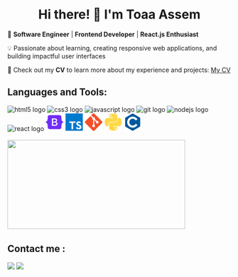 <h1 align="center">Hi there! 👋 I'm Toaa Assem</h1>

<p >
🌟 <strong>Software Engineer</strong> | <strong>Frontend Developer</strong> | <strong>React.js Enthusiast</strong>
  
💡 Passionate about learning, creating responsive web applications, and building impactful user interfaces
  
📌 Check out my **CV** to learn more about my experience and projects:  [ My CV](https://drive.google.com/file/d/1QwLA4_ch-40OUZQMtz05rXkwDxZ58fmp/view?usp=sharing)


<div >


<h2> Languages and Tools: </h2>
 
 <div> 
   
   <img src="https://cdn.jsdelivr.net/gh/devicons/devicon/icons/html5/html5-original.svg" height="40" width="52" alt="html5 logo" />
 <img src="https://cdn.jsdelivr.net/gh/devicons/devicon/icons/css3/css3-original.svg" height="40" width="52" alt="css3 logo" />
 <img src="https://cdn.jsdelivr.net/gh/devicons/devicon/icons/javascript/javascript-original.svg" height="40" width="52" alt="javascript logo" />
 <img src="https://cdn.jsdelivr.net/gh/devicons/devicon/icons/git/git-original.svg" height="40" width="52" alt="git logo" />
 <img src="https://cdn.jsdelivr.net/gh/devicons/devicon/icons/nodejs/nodejs-original.svg" height="40" width="52" alt="nodejs logo"  />
 <img src="https://cdn.jsdelivr.net/gh/devicons/devicon/icons/react/react-original-wordmark.svg" height="40" width="52" alt="react logo" />
 <img src="https://raw.githubusercontent.com/devicons/devicon/master/icons/bootstrap/bootstrap-plain.svg" alt="Bootstrap" width="40" height="40"/>
 <img src="https://raw.githubusercontent.com/devicons/devicon/master/icons/typescript/typescript-plain.svg" alt="TypeScript" width="40" height="40"/>
 <img src="https://raw.githubusercontent.com/devicons/devicon/master/icons/git/git-original.svg" alt="Git" width="40" height="40"/>
   <img src="https://raw.githubusercontent.com/devicons/devicon/master/icons/python/python-plain.svg" alt="Python" width="40" height="40"/>
  <img src="https://raw.githubusercontent.com/devicons/devicon/master/icons/c/c-plain.svg" alt="C" width="40" height="40"/>

 </div>
 <br>
 <div>
   <img height="200px" width="400px" src="https://github-readme-stats.vercel.app/api/top-langs/?username=lucyanovidio&layout=compact&langs_count=7&hide_border=true&title_color=fff&icon_color=66cc00&text_color=fff&bg_color=0d1117"/>
 </div>


</div>

## Contact me :

<div> 
<a href = "mailto:toaa.assem33@gmail.com"> <img src="https://img.shields.io/badge/-Gmail-%23333?style=for-the-badge&logo=gmail&logoColor=white" target="_blank"></a>
<a href="https://www.linkedin.com/in/toaaassem27/" target="_blank"><img src="https://img.shields.io/badge/-LinkedIn-%230077B5?style=for-the-badge&logo=linkedin&logoColor=white"  target="_blank"></a>

 
 
 
</div>

